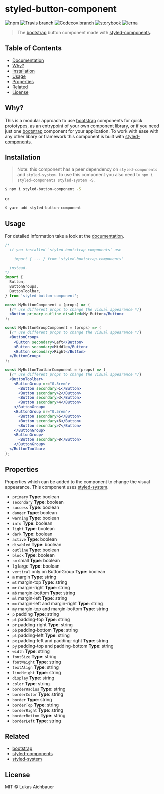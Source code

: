 # styled-button-component

[![npm](https://img.shields.io/npm/v/styled-button-component.svg?style=flat-square)](https://www.npmjs.com/package/styled-button-component)
[![Travis branch](https://img.shields.io/travis/aichbauer/styled-bootstrap-components/master.svg?style=flat-square)](https://travis-ci.org/aichbauer/styled-bootstrap-components)
[![Codecov branch](https://img.shields.io/codecov/c/github/aichbauer/styled-bootstrap-components/master.svg?style=flat-square)](https://codecov.io/gh/aichbauer/styled-bootstrap-components)
[![storybook](https://img.shields.io/badge/docs%20with-storybook-f1618c.svg?style=flat-square)](https://aichbauer.github.io/styled-bootstrap-components)
[![lerna](https://img.shields.io/badge/maintained%20with-lerna-cc00ff.svg?style=flat-square)](https://lernajs.io/)

> The [bootstrap](https://getbootstrap.com) button component made with [styled-components](https://styled-components.com).

## Table of Contents

* [Documentation](https://aichbauer.github.io/styled-bootstrap-components)
* [Why?](#why)
* [Installation](#installation)
* [Usage](#usage)
* [Properties](#properties)
* [Related](#related)
* [License](#license)

## Why?

This is a modular approach to use [bootstrap](https://getbootstrap.com) components for quick prototypes, as an entrypoint of your own component library, or if you need just one [bootstrap](https://getbootstrap.com) component for your application. To work with ease with any other libary or framework this component is built with [styled-components](https://styled-components.com).

## Installation

> Note: this component has a peer dependency on `styled-components` and `styled-system`. To use this component you also need to `npm i styled-components styled-system -S`.

```sh
$ npm i styled-button-component -S
```

or

```sh
$ yarn add styled-button-component
```

## Usage

For detailed information take a look at the [documentation](https://aichbauer.github.io/styled-bootstrap-components).

```jsx
/*
  if you installed `styled-bootstrap-components` use

    import { ... } from 'styled-bootstrap-components'

  instead.
*/
import {
  Button,
  ButtonGroups,
  ButtonToolbar,
} from 'styled-button-component';

const MyButtonComponent = (props) => (
  {/* use different props to change the visual appearance */}
  <Button primary outline disabled>My Button</Button>
);

const MyButtonGroupComponent = (props) => (
  {/* use different props to change the visual appearance */}
  <ButtonGroup>
    <Button secondary>Left</Button>
    <Button secondary>Middle</Button>
    <Button secondary>Right</Button>
  </ButtonGroup>
);

const MyButtonToolbarComponent = (props) => (
  {/* use different props to change the visual appearance */}
  <ButtonToolbar>
    <ButtonGroup mr="0.5rem">
      <Button secondary>1</Button>
      <Button secondary>2</Button>
      <Button secondary>3</Button>
      <Button secondary>4</Button>
    </ButtonGroup>
    <ButtonGroup mr="0.5rem">
      <Button secondary>5</Button>
      <Button secondary>6</Button>
      <Button secondary>7</Button>
    </ButtonGroup>
    <ButtonGroup>
      <Button secondary>8</Button>
    </ButtonGroup>
  </ButtonToolbar>
);
```

## Properties

Properties which can be added to the component to change the visual appearance. This component uses [styled-system](http://jxnblk.com/styled-system/).

* `primary` **Type**: boolean
* `secondary` **Type**: boolean
* `success` **Type**: boolean
* `danger` **Type**: boolean
* `warning` **Type**: boolean
* `info` **Type**: boolean
* `light` **Type**: boolean
* `dark` **Type**: boolean
* `active` **Type**: boolean
* `disabled` **Type**: boolean
* `outline` **Type**: boolean
* `block` **Type**: boolean
* `sm` small **Type**: boolean
* `lg` large **Type**: boolean
* `vertical` only on ButtonGroup **Type**: boolean
* `m`  margin **Type**: string
* `mt` margin-top **Type**: string
* `mr` margin-right **Type**: string
* `mb` margin-bottom **Type**: string
* `ml` margin-left **Type**: string
* `mx` margin-left and margin-right **Type**: string
* `my` margin-top and margin-bottom **Type**: string
* `p`  padding **Type**: string
* `pt` padding-top **Type**: string
* `pr` padding-right **Type**: string
* `pb` padding-bottom **Type**: string
* `pl` padding-left **Type**: string
* `px` padding-left and padding-right **Type**: string
* `py` padding-top and padding-bottom **Type**: string
* `width` **Type**: string
* `fontSize` **Type**: string
* `fontWeight` **Type**: string
* `textAlign` **Type**: string
* `lineHeight` **Type**: string
* `display` **Type**: string
* `color` **Type**: string
* `borderRadius` **Type**: string
* `borderColor` **Type**: string
* `border` **Type**: string
* `borderTop` **Type**: string
* `borderRight` **Type**: string
* `borderBottom` **Type**: string
* `borderLeft` **Type**: string

## Related

* [bootstrap](https://getbootstrap.com)
* [styled-components](https://styled-components.com)
* [styled-system](http://jxnblk.com/styled-system/)

## License

MIT © Lukas Aichbauer
